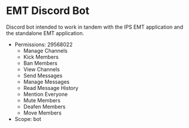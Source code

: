 # EMT Discord Bot

Discord bot intended to work in tandem with the IPS EMT application and the standalone EMT application.

- Permissions: 29568022
    - Manage Channels
    - Kick Members
    - Ban Members
    - View Channels
    - Send Messages
    - Manage Messages
    - Read Message History
    - Mention Everyone
    - Mute Members
    - Deafen Members
    - Move Members
- Scope: bot
